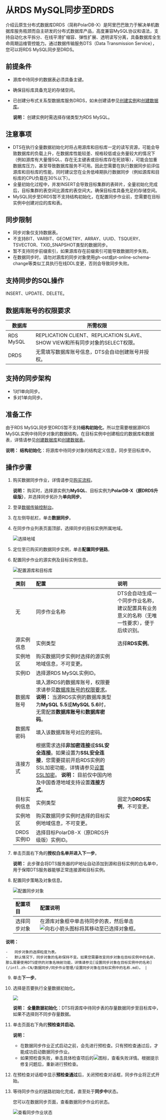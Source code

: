 # 从RDS MySQL同步至DRDS

介绍云原生分布式数据库DRDS（简称PolarDB-X）是阿里巴巴致力于解决单机数据库服务瓶颈而自主研发的分布式数据库产品，高度兼容MySQL协议和语法，支持自动化水平拆分、在线平滑扩缩容、弹性扩展、透明读写分离，具备数据库全生命周期运维管控能力。通过数据传输服务DTS（Data Transmission Service），您可以将RDS MySQL同步至DRDS。

## 前提条件

-   源库中待同步的数据表必须具备主键。
-   确保目标库具备充足的存储空间。
-   已创建分布式关系型数据库服务DRDS，如未创建请参见[创建实例]()和[创建数据库]()。

    **说明：** 创建实例时需选择存储类型为RDS MySQL。


## 注意事项

-   DTS在执行全量数据初始化时将占用源库和目标库一定的读写资源，可能会导致数据库的负载上升，在数据库性能较差、规格较低或业务量较大的情况下（例如源库有大量慢SQL、存在无主键表或目标库存在死锁等），可能会加重数据库压力，甚至导致数据库服务不可用。因此您需要在执行数据同步前评估源库和目标库的性能，同时建议您在业务低峰期执行数据同步（例如源库和目标库的CPU负载在30%以下）。
-   全量初始化过程中，并发INSERT会导致目标集群的表碎片，全量初始化完成后，目标集群的表空间比源库的表空间大。确保目标库具备充足的存储空间。
-   MySQL同步至DRDS暂不支持结构初始化，在配置同步作业前，您需要在目标实例中创建对应的库和表。

## 同步限制

-   同步对象仅支持数据表。
-   不支持BIT、VARBIT、GEOMETRY、ARRAY、UUID、TSQUERY、TSVECTOR、TXID\_SNAPSHOT类型的数据同步。
-   暂不支持同步前缀索引，如果源库存在前缀索引可能导致数据同步失败。
-   在数据同步时，请勿对源库的同步对象使用gh-ost或pt-online-schema-change等类似工具执行在线DDL变更，否则会导致同步失败。

## 支持同步的SQL操作

INSERT、UPDATE、DELETE。

## 数据库账号的权限要求

|数据库|所需权限|
|---|----|
|RDS MySQL|REPLICATION CLIENT、REPLICATION SLAVE、SHOW VIEW和所有同步对象的SELECT权限。|
|DRDS|无需填写数据库账号信息，DTS会自动创建账号并授权。|

## 支持的同步架构

-   1对1单向同步。
-   多对1单向同步。

## 准备工作

由于RDS MySQL同步至DRDS暂不支持**结构初始化**，所以您需要根据源RDS MySQL实例中待同步对象的数据结构，在目标实例中创建相应的数据库和数据表，详情请参见[创建数据库](https://www.alibabacloud.com/help/zh/doc-detail/50070.htm)和[创建数据表](https://www.alibabacloud.com/help/zh/doc-detail/50084.htm)。

**说明：** **结构初始化**：将源库中待同步对象的结构定义信息，同步至目标库中。

## 操作步骤

1.  购买数据同步作业，详情请参见[购买流程]()。

    **说明：** 购买时，选择源实例为**MySQL**、目标实例为**PolarDB-X（原DRDS升级版）**，并选择同步拓扑为**单向同步**。

2.  登录[数据传输控制台](https://dts-intl.console.aliyun.com/)。

3.  在左侧导航栏，单击**数据同步**。

4.  在同步作业列表页面顶部，选择同步的目标实例所属地域。

    ![选择地域](https://static-aliyun-doc.oss-accelerate.aliyuncs.com/assets/img/zh-CN/7349459951/p50604.png)

5.  定位至已购买的数据同步实例，单击**配置同步链路**。

6.  配置同步作业的源实例及目标实例信息。

    ![配置源库和目标库](https://static-aliyun-doc.oss-accelerate.aliyuncs.com/assets/img/zh-CN/0004621061/p170872.png)

    |类别|配置|说明|
    |:-|:-|:-|
    |无|同步作业名称|DTS会自动生成一个同步作业名称，建议配置具有业务意义的名称（无唯一性要求），便于后续识别。|
    |源实例信息|实例类型|选择**RDS实例**。|
    |实例地区|购买数据同步实例时选择的源实例地域信息，不可变更。|
    |实例ID|选择源RDS MySQL实例ID。|
    |数据库账号|填入源RDS的数据库账号，权限要求请参见[数据库账号的权限要求](#section_huh_2sf_ser)。 **说明：** 当源RDS实例的数据库类型为**MySQL 5.5**或**MySQL 5.6**时，无需配置**数据库账号**和**数据库密码**。 |
    |数据库密码|填入该数据库账号对应的密码。|
    |连接方式|根据需求选择**非加密连接**或**SSL安全连接**。如果设置为**SSL安全连接**，您需要提前开启RDS实例的SSL加密功能，详情请参见[设置SSL加密](https://www.alibabacloud.com/help/zh/doc-detail/96120.htm)。 **说明：** 目前仅中国内地及中国香港地域支持设置**连接方式**。 |
    |目标实例信息|实例类型|固定为**DRDS实例**，不可变更。|
    |实例地区|购买数据同步实例时选择的目标实例地域信息，不可变更。|
    |DRDS实例ID|选择目标PolarDB-X（原DRDS升级版）实例ID。|

7.  单击页面右下角的**授权白名单并进入下一步**。

    **说明：** 此步骤会将DTS服务器的IP地址自动添加到源和目标实例的白名单中，用于保障DTS服务器能够正常连接源和目标实例。

8.  配置同步策略及对象信息。

    ![配置同步对象](https://static-aliyun-doc.oss-accelerate.aliyuncs.com/assets/img/zh-CN/3697791061/p171518.png)

    |配置项目|配置说明|
    |:---|:---|
    |选择同步对象|在源库对象框中单击待同步的表，然后单击![向右小箭头](https://static-aliyun-doc.oss-accelerate.aliyuncs.com/assets/img/zh-CN/8502659951/p40698.png)图标将其移动至已选择对象框。

**说明：**

    -   同步对象的选择粒度为表。
    -   默认情况下，同步对象的名称保持不变。如果您需要改变同步对象在目标实例中的名称，那么需要使用DTS提供的对象名映射功能，详情请参见[设置同步对象在目标实例中的名称](/intl.zh-CN/数据同步/同步作业管理/设置同步对象在目标实例中的名称.md)。 |

9.  单击**下一步**。

10. 选择是否要执行全量数据初始化。

    ![](https://static-aliyun-doc.oss-accelerate.aliyuncs.com/assets/img/zh-CN/4697791061/p60676.png)

    **说明：** **全量数据初始化**：DTS将源库中待同步表的存量数据同步至目标库中，如果不选择则不同步存量数据。

11. 单击页面右下角的**预检查并启动**。

    **说明：**

    -   在数据同步作业正式启动之前，会先进行预检查。只有预检查通过后，才能成功启动数据同步作业。
    -   如果预检查失败，单击具体检查项后的![](https://static-aliyun-doc.oss-accelerate.aliyuncs.com/assets/img/zh-CN/8502659951/p47468.png)图标，查看失败详情。根据提示修复问题后，重新进行预检查。
12. 在预检查对话框中显示**预检查通过**后，关闭预检查对话框，同步作业将正式开始。

13. 等待同步作业的链路初始化完成，直至处于**同步中**状态。

    您可以在数据同步页面，查看数据同步作业的状态。

    ![查看同步作业状态](https://static-aliyun-doc.oss-accelerate.aliyuncs.com/assets/img/zh-CN/1349459951/p41059.png)


